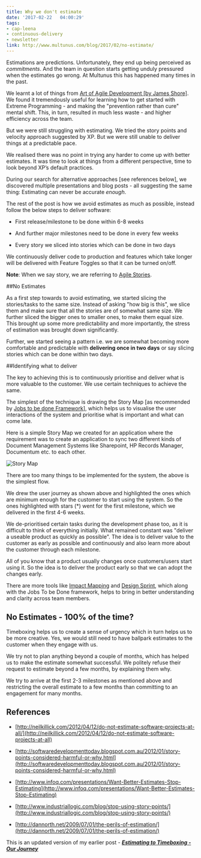 ```yaml
---
title: Why we don't estimate
date: '2017-02-22	04:00:29'
tags: 
- cap-leena
- continuous-delivery
- newsletter
link: http://www.multunus.com/blog/2017/02/no-estimate/
---
```


Estimations are predictions. Unfortunately, they end up being perceived as *commitments*. And the team in question starts getting unduly pressured when the estimates go wrong. At Multunus this has happened many times in the past.

We learnt a lot of things from [Art of Agile Development [by James Shore]](http://www.jamesshore.com/Agile-Book/). We found it tremendously useful for learning how to get started with Extreme Programming - and making the "prevention rather than cure" mental shift. This, in turn, resulted in much less waste - and higher efficiency across the team.

But we were still struggling with estimating. We tried the story points and velocity approach suggested by XP. But we were still unable to deliver things at a predictable pace.

We realised there was no point in trying any harder to come up with better estimates. It was time to look at things from a different perspective, time to look beyond XP’s default practices.

During our search for alternative approaches [see references below], we discovered multiple presentations and blog posts - all suggesting the same thing: Estimating can never be accurate *enough*.

The rest of the post is how we avoid estimates as much as possible, instead follow the below steps to deliver software:

* First release/milestone to be done within 6-8 weeks

* And further major milestones need to be done in every few weeks

* Every story we sliced into stories which can be done in two days

We continuously deliver code to production and features which take longer will be delivered with Feature Toggles so that it can be turned on/off.

**Note**: When we say story, we are referring to [Agile Stories](http://www.jamesshore.com/Agile-Book/stories.html). 

##No Estimates

As a first step towards to avoid estimating, we started slicing the stories/tasks to the same size. Instead of asking "how big is this", we slice them and make sure that all the stories are of somewhat same size. We further sliced the bigger ones to smaller ones, to make them equal size. This brought up some more predictability and more importantly, the stress of estimation was brought down significantly. 

Further, we started seeing a pattern i.e. we are somewhat becoming more comfortable and predictable with **delivering once in two days** or say slicing stories which can be done within two days.

##Identifying what to deliver

The key to achieving this is to continuously prioritise and deliver what is more valuable to the customer. We use certain techniques to achieve the same. 

The simplest of the technique is drawing the Story Map [as recommended by [Jobs to be done Framework](https://blog.intercom.com/using-job-stories-design-features-ui-ux/)], which helps us to visualise the user interactions of the system and prioritise what is important and what can come late.

Here is a simple Story Map we created for an application where the requirement was to create an application to sync two different kinds of Document Management Systems like Sharepoint, HP Records Manager, Documentum etc. to each other. 

![Story Map](https://s3.amazonaws.com/multunus-cdimages/story-map.png)

There are too many things to be implemented for the system, the above is the simplest flow. 

We drew the user journey as shown above and highlighted the ones which are minimum enough for the customer to start using the system. So the ones highlighted with stars (*) went for the first milestone, which we delivered in the first 4-6 weeks.

We de-prioritised certain tasks during the development phase too, as it is difficult to think of everything initially. What remained constant was "deliver a useable product as quickly as possible". The idea is to deliver value to the customer as early as possible and continuously and also learn more about the customer through each milestone. 

All of you know that a product usually changes once customers/users start using it. So the idea is to deliver the product early so that we can adopt the changes early.

There are more tools like [Impact Mapping](http://www.multunus.com/blog/2016/02/introduction-impact-mapping-creating-impact-map-ecommerce-product/) and [Design Sprint](http://www.gv.com/sprint/), which along with the Jobs To be Done framework, helps to bring in better understanding and clarity across team members.

## No Estimates - 100% of the time?

Timeboxing helps us to create a sense of urgency which in turn helps us to be more creative. Yes, we would still need to have ballpark estimates to the customer when they engage with us. 

We try not to plan anything beyond a couple of months, which has helped us to make the estimate somewhat successful. We politely refuse their request to estimate beyond a few months, by explaining them why.

We try to arrive at the first 2-3 milestones as mentioned above and restricting the overall estimate to a few months than committing to an engagement for many months.

## References

* [http://neilkillick.com/2012/04/12/do-not-estimate-software-projects-at-all/](http://neilkillick.com/2012/04/12/do-not-estimate-software-projects-at-all)

* [http://softwaredevelopmenttoday.blogspot.com.au/2012/01/story-points-considered-harmful-or-why.html](http://softwaredevelopmenttoday.blogspot.com.au/2012/01/story-points-considered-harmful-or-why.html)

* [http://www.infoq.com/presentations/Want-Better-Estimates-Stop-Estimating](http://www.infoq.com/presentations/Want-Better-Estimates-Stop-Estimating)

* [http://www.industriallogic.com/blog/stop-using-story-points/](http://www.industriallogic.com/blog/stop-using-story-points/)

* [http://dannorth.net/2009/07/01/the-perils-of-estimation/](http://dannorth.net/2009/07/01/the-perils-of-estimation/)

This is an updated version of my earlier post - **_[Estimating to Timeboxing - Our Journey](http://www.multunus.com/blog/2013/04/estimating-to-timeboxing-our-journey/)_**

